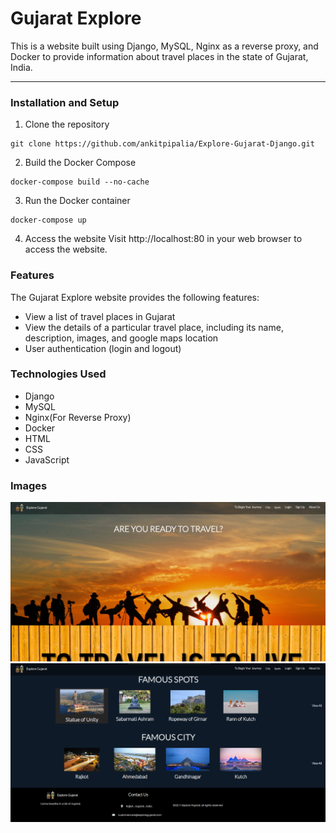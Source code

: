 # Gujarat Explore
This is a website built using Django, MySQL, Nginx as a reverse proxy, and Docker to provide information about travel places in the state of Gujarat, India.
___

### Installation and Setup
1. Clone the repository
```
git clone https://github.com/ankitpipalia/Explore-Gujarat-Django.git
```

2. Build the Docker Compose
```
docker-compose build --no-cache
```

3. Run the Docker container
```
docker-compose up
```

4. Access the website
Visit http://localhost:80 in your web browser to access the website.

### Features
The Gujarat Explore website provides the following features:
+ View a list of travel places in Gujarat
+ View the details of a particular travel place, including its name, description, images, and google maps location
+ User authentication (login and logout)

### Technologies Used
+ Django
+ MySQL
+ Nginx(For Reverse Proxy)
+ Docker
+ HTML
+ CSS
+ JavaScript

### Images
![homepage1](https://github.com/ankitpipalia/Explore-Gujarat-Django/blob/master/template/img/homepage.png)
![homepage1](https://github.com/ankitpipalia/Explore-Gujarat-Django/blob/master/template/img/homepage2.png)
